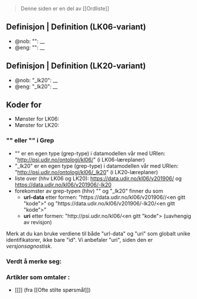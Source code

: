 > Denne siden er en del av [[Ordliste]]
## Definisjon | Definition (LK06-variant)
-  @nob: "": __
- @eng: "": __

## Definisjon | Definition (LK20-variant)
-  @nob: "_lk20": __
- @eng: "_lk20": __

## Koder for 
- Mønster for LK06:
- Mønster for LK20: 

### "" eller "" i Grep
- "" er en egen type (grep-type) i datamodellen vår med URIen: "http://psi.udir.no/ontologi/kl06/" (i LK06-læreplaner)
- "_lk20" er en egen type (grep-type) i datamodellen vår med URIen: "http://psi.udir.no/ontologi/kl06/_lk20" (i LK20-læreplaner)
- liste over  (hhv LK06 og LK20): https://data.udir.no/kl06/v201906/ og https://data.udir.no/kl06/v201906/-lk20
- forekomster av grep-typen (hhv) "" og "_lk20" finner du som 
  - **url-data** etter formen: "https:\/\/data.udir.no/kl06/v201906//\<en gitt "kode"\>" og "https:\/\/data.udir.no/kl06/v201906/-lk20/\<en gitt "kode"\>"
  - **uri** etter formen: "http:\/\/psi.udir.no/kl06/\<en gitt "kode"\> (uavhengig av revisjon) 

Merk at du kan bruke verdiene til både "url-data" og "uri" som globalt unike identifikatorer, ikke bare "id". Vi anbefaler "uri", siden den er _versjonsagnostisk_.

### Verdt å merke seg:

#### 


### Artikler som omtaler :
-  [[]] (fra [[Ofte stilte spørsmål]])
